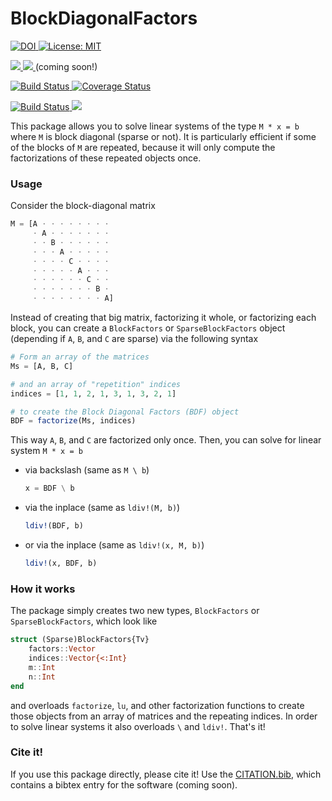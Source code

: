 

# BlockDiagonalFactors

<p>
  <a href="https://doi.org/<DOI>">
    <img src="https://zenodo.org/badge/DOI/<DOI>.svg" alt="DOI">
  </a>
  <a href="https://github.com/briochemc/BlockDiagonalFactors.jl/blob/master/LICENSE">
    <img alt="License: MIT" src="https://img.shields.io/badge/License-MIT-yellow.svg">
  </a>
</p>
<p>
  <a href="https://briochemc.github.io/BlockDiagonalFactors.jl/stable/">
    <img src=https://img.shields.io/badge/docs-stable-blue.svg>
  </a>
  <a href="https://briochemc.github.io/BlockDiagonalFactors.jl/latest/">
    <img src=https://img.shields.io/badge/docs-dev-blue.svg>
  </a>
  (coming soon!)
</p>
<p>
  <a href="https://travis-ci.com/briochemc/BlockDiagonalFactors.jl">
    <img alt="Build Status" src="https://travis-ci.com/briochemc/BlockDiagonalFactors.jl.svg?branch=master">
  </a>
  <a href='https://coveralls.io/github/briochemc/BlockDiagonalFactors.jl?branch=master'>
    <img src='https://coveralls.io/repos/github/briochemc/BlockDiagonalFactors.jl/badge.svg?branch=master' alt='Coverage Status' />
  </a>
</p>
<p>
  <a href="https://ci.appveyor.com/project/briochemc/BlockDiagonalFactors-jl">
    <img alt="Build Status" src="https://ci.appveyor.com/api/projects/status/prm2xfd6q5pba1om?svg=true">
  </a>
  <a href="https://codecov.io/gh/briochemc/BlockDiagonalFactors.jl">
    <img src="https://codecov.io/gh/briochemc/BlockDiagonalFactors.jl/branch/master/graph/badge.svg" />
  </a>
</p>

This package allows you to solve linear systems of the type `M * x = b` where `M` is block diagonal (sparse or not).
It is particularly efficient if some of the blocks of `M` are repeated, because it will only compute the factorizations of these repeated objects once.

### Usage

Consider the block-diagonal matrix
```julia
M = [A ⋅ ⋅ ⋅ ⋅ ⋅ ⋅ ⋅ ⋅
     ⋅ A ⋅ ⋅ ⋅ ⋅ ⋅ ⋅ ⋅
     ⋅ ⋅ B ⋅ ⋅ ⋅ ⋅ ⋅ ⋅
     ⋅ ⋅ ⋅ A ⋅ ⋅ ⋅ ⋅ ⋅
     ⋅ ⋅ ⋅ ⋅ C ⋅ ⋅ ⋅ ⋅
     ⋅ ⋅ ⋅ ⋅ ⋅ A ⋅ ⋅ ⋅
     ⋅ ⋅ ⋅ ⋅ ⋅ ⋅ C ⋅ ⋅
     ⋅ ⋅ ⋅ ⋅ ⋅ ⋅ ⋅ B ⋅
     ⋅ ⋅ ⋅ ⋅ ⋅ ⋅ ⋅ ⋅ A]
```

Instead of creating that big matrix, factorizing it whole, or factorizing each block, you can create a `BlockFactors` or `SparseBlockFactors` object (depending if `A`, `B`, and `C` are sparse) via the following syntax

```julia
# Form an array of the matrices
Ms = [A, B, C]

# and an array of "repetition" indices
indices = [1, 1, 2, 1, 3, 1, 3, 2, 1]

# to create the Block Diagonal Factors (BDF) object
BDF = factorize(Ms, indices)
```

This way `A`, `B`, and `C` are factorized only once.
Then, you can solve for linear system `M * x = b` 
- via backslash (same as `M \ b`)

    ```julia
    x = BDF \ b
    ```

- via the inplace (same as `ldiv!(M, b)`)
    ```julia
    ldiv!(BDF, b)
    ```

- or via the inplace (same as `ldiv!(x, M, b)`)
    ```julia
    ldiv!(x, BDF, b)
    ```

### How it works

The package simply creates two new types, `BlockFactors` or `SparseBlockFactors`, which look like
```julia
struct (Sparse)BlockFactors{Tv}
    factors::Vector
    indices::Vector{<:Int}
    m::Int
    n::Int
end
```
and overloads `factorize`, `lu`, and other factorization functions to create those objects from an array of matrices and the repeating indices.
In order to solve linear systems it also overloads `\` and `ldiv!`.
That's it!

### Cite it!

If you use this package directly, please cite it!
Use the [CITATION.bib](./CITATION.bib), which contains a bibtex entry for the software (coming soon).
